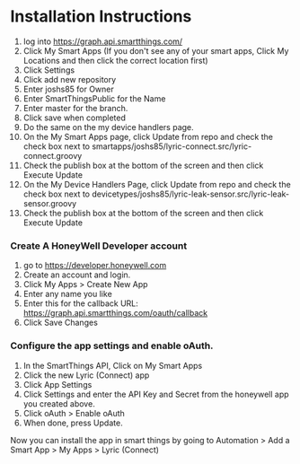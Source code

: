 # Installation Instructions
1. log into https://graph.api.smartthings.com/
2. Click My Smart Apps (If you don't see any of your smart apps, Click My Locations and then click the correct location first)
3. Click Settings
4. Click add new repository
5. Enter joshs85 for Owner
6. Enter SmartThingsPublic for the Name
7. Enter master for the branch.
8. Click save when completed
9. Do the same on the my device handlers page.
10. On the My Smart Apps page, click Update from repo and check the check box next to smartapps/joshs85/lyric-connect.src/lyric-connect.groovy
11. Check the publish box at the bottom of the screen and then click Execute Update
12. On the My Device Handlers Page, click Update from repo and check the check box next to devicetypes/joshs85/lyric-leak-sensor.src/lyric-leak-sensor.groovy
13. Check the publish box at the bottom of the screen and then click Execute Update

### Create A HoneyWell Developer account
1. go to https://developer.honeywell.com
2. Create an account and login.
3. Click My Apps > Create New App
4. Enter any name you like
5. Enter this for the callback URL: https://graph.api.smartthings.com/oauth/callback
6. Click Save Changes

### Configure the app settings and enable oAuth.
1. In the SmartThings API, Click on My Smart Apps
2. Click the new Lyric (Connect) app
3. Click App Settings
4. Click Settings and enter the API Key and Secret from the honeywell app you created above.
5. Click oAuth > Enable oAuth
6. When done, press Update.

Now you can install the app in smart things by going to Automation > Add a Smart App > My Apps > Lyric (Connect)
